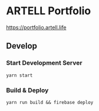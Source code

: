 ARTELL Portfolio
===

https://portfolio.artell.life

## Develop

### Start Development Server

`yarn start`

### Build & Deploy

`yarn run build && firebase deploy`
